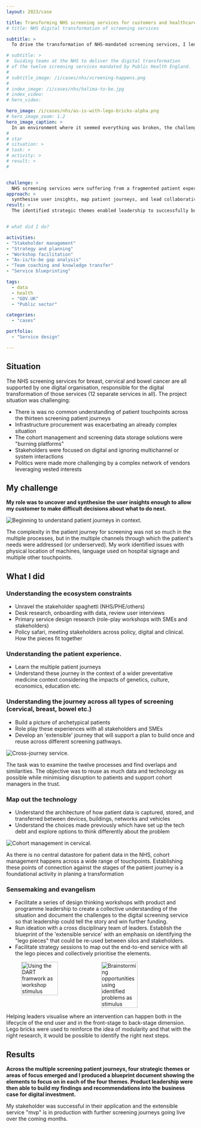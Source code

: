 ```yaml
---
layout: 2023/case

title: Transforming NHS screening services for customers and healthcare staff
# title: NHS digital transformation of screening services

subtitle: >
  To drive the transformation of NHS-mandated screening services, I led an end-to-end redesign to improve both patient experience and operational efficiency. Working across multiple stakeholder groups – including policy, technology, and clinical teams.

# subtitle: >
#  Guiding teams at the NHS to deliver the digital transformation 
# of the twelve screening services mandated by Public Health England.
#
# subtitle_image: /i/cases/nhs/screening-happens.png
#
# index_image: /i/cases/nhs/halima-to-be.jpg
# index_video:
# hero_video:

hero_image: /i/cases/nhs/as-is-with-lego-bricks-alpha.png
# hero_image_zoom: 1.2
hero_image_caption: >
  In an environment where it seemed everything was broken, the challenge for my customer was to understand both what was possible, and where to start. By focusing on the overlap between different types of screening journeys, and qualifying that with data and technical architecture choices, it was possible to identify the four innitiatives that would generate the most value inside realistic time and cost parameters.
#
# star
# situation: >
# task: >
# activity: >
# result: >
#


challenge: >
  NHS screening services were suffering from a fragmented patient experience and failing legacy technology. The goal was to identify what's next.
approach: >
  synthesise user insights, map patient journeys, and lead collaborative workshops with leadership to develop an "extensible service" blueprint based on reusable "lego pieces".
result: >
  The identified strategic themes enabled leadership to successfully build a business case and secure funding for digital investment with an MVP which is now in production.


# what did I do?

activities:
- "Stakeholder management"
- "Strategy and planning"
- "Workshop facilitation"
- "As-is/to-be gap analysis"
- "Team coaching and knowledge transfer"
- "Service blueprinting"

tags: 
  - data
  - health
  - "GOV.UK"
  - "Public sector"

categories:
  - "cases"

portfolio:
  - "Service design"

---
```



## Situation

The NHS screening services for breast, cervical and bowel cancer are all supported by one digital organisation, responsible for the digital transformation of those services (12 separate services in all). The project situation was challenging:
  
- There is was no common understanding of patient touchpoints across the thirteen screening patient journeys
- Infrastructure procurement was exacerbating an already complex situation
- The cohort management and screening data storage solutions were "burning platforms"
- Stakeholders were focused on digital and ignoring multichannel or system interactions
- Politics were made more challenging by a complex network of vendors leveraging vested interests

## My challenge

**My role was to uncover and synthesise the user insights enough to allow my customer to make difficult decisions about what to do next.**

![Beginning to understand patient journeys in context.](/i/cases/nhs/NHS-screening-BP.png)

<p class="imagecaption">
  The complexity in the patient journey for screening was not so much in the multiple processes, but in the multiple channels through which the patient's needs were addressed (or underserved). My work identified issues with physical location of machines, language used on hospital signage and multiple other touchpoints. 
</p>

## What I did

### Understanding the ecosystem constraints

- Unravel the stakeholder spaghetti (NHS/PHE/others)
- Desk research, onboarding with data, review user interviews
- Primary service design research (role-play workshops with SMEs and stakeholders)
- Policy safari, meeting stakeholders across policy, digital and clinical. How the pieces fit together

### Understanding the patient experience. 

- Learn the multiple patient journeys
- Understand these journey in the context of a wider preventative medicine context considering the impacts of genetics, culture, economics, education etc.

### Understanding the journey across all types of screening (cervical, breast, bowel etc.)

- Build a picture of archetypical patients
- Role play these experiences with all stakeholders and SMEs
- Develop an 'extensible' journey that will support a plan to build once and reuse across different screening pathways.

<!-- {:.zoomable-image} -->

![Cross-journey service.](/i/cases/nhs/human-centred-journey-cross-service.png)

<p class="imagecaption">
  The task was to examine the twelve processes and find overlaps and similarities. The objective was to reuse as much data and technology as possible while minimising disruption to patients and support cohort managers in the trust.
</p>

### Map out the technology

- Understand the architecture of how patient data is captured, stored, and transferred between devices, buildings, networks and vehicles
- Understand the choices made previously which have set up the tech debt and explore options to think differently about the problem

![Cohort management in cervical.](/i/cases/nhs/1-aware-of-service.png)

<p class="imagecaption">
  As there is no central datastore for patient data in the NHS, cohort management happens across a wide range of touchpoints. Establishing these points of connection against the stages of the patient journey is a foundational activity in planing a transformation
</p>


### Sensemaking and evangelism

- Facilitate a series of design thinking workshops with product and programme leadership to create a collective understanding of the situation and document the challenges to the digital screening service so that leadership could tell the story and win further funding.
- Run ideation with a cross disciplinary team of leaders. Establish the blueprint of the 'extensible service' with an emphasis on identifying the "lego pieces" that could be re-used between silos and stakeholders. 
- Facilitate strategy sessions to map out the end-to-end service with all the lego pieces and collectively prioritise the elements. 


<figure style="display:flex;">
  <img style="width:48%;" src="/i/cases/nhs/as-is-with-lego-bricks-base.png" alt="Using the DART framwork as workshop stimulus" />
  <img style="width:48%;border-left:10px solid white;" src="/i/cases/nhs/as-is-with-lego-bricks-alpha.png" alt="Brainstorming opportunities using identified problems as stimulus" class="zoomable-image"/>
</figure>

<p class="imagecaption">
  Helping leaders visualise where an intervention can happen both in the lifecycle of the end user and in the front-stage to back-stage dimension. Lego bricks were used to reinforce the idea of modularity and that with the right research, it would be possible to identify the right next steps.
</p>


## Results

**Across the multiple screening patient journeys, four strategic themes or areas of focus emerged and I produced a blueprint document showing the elements to focus on in each of the four themes. Product leadership were then able to build my findings and recommendations into the business case for digital investment.** 

My stakeholder was successful in their application and the extensible service "mvp" is in production with further screening journeys going live over the coming months.

